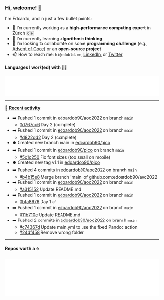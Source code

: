 ### Hi, welcome! 👋 

I'm Edoardo, and in just a few bullet points:

- 🔭 I’m currently working as a **high-performance computing expert** in Zürich 🇨🇭
- 🌱 I’m currently learning **algorithmic thinking**
- 👯 I’m looking to collaborate on some **programming challenge** (e.g., [Advent of Code](https://github.com/edoardob90/aoc2021)) or an **open-source project**
- 📫 How to reach me: `hi@edobld.me`, [LinkedIn](https://linkedin.com/in/edobld), or [Twitter](https://twitter.com/eadweard90)

#### Languages I work(ed) with 👨‍💻

<img src="https://github.com/edoardob90/edoardob90/blob/main/.cache/languages.svg">

---

**[📰 Recent activity](https://github.com/edoardob90)**
* ➡️ Pushed 1 commit in [edoardob90/aoc2022](https://github.com/edoardob90/aoc2022) on branch `main`
  * [#d767cc6](https://github.com/edoardob90/aoc2022/commit/d767cc6) Day 2 (complete)
* ➡️ Pushed 1 commit in [edoardob90/aoc2022](https://github.com/edoardob90/aoc2022) on branch `main`
  * [#d822dd2](https://github.com/edoardob90/aoc2022/commit/d822dd2) Day 2 (complete)
* ⏺️ Created new branch main in [edoardob90/pico](https://github.com/edoardob90/pico)
* ➡️ Pushed 1 commit in [edoardob90/pico](https://github.com/edoardob90/pico) on branch `main`
  * [#5c1c250](https://github.com/edoardob90/pico/commit/5c1c250) Fix font sizes (too small on mobile)
* ⏺️ Created new tag v1.1 in [edoardob90/pico](https://github.com/edoardob90/pico)
* ➡️ Pushed 4 commits in [edoardob90/aoc2022](https://github.com/edoardob90/aoc2022) on branch `main`
  * [#b4b15e8](https://github.com/edoardob90/aoc2022/commit/b4b15e8) Merge branch &#39;main&#39; of github.com:edoardob90/aoc2022
* ➡️ Pushed 1 commit in [edoardob90/aoc2022](https://github.com/edoardob90/aoc2022) on branch `main`
  * [#a315152](https://github.com/edoardob90/aoc2022/commit/a315152) Update README.md
* ➡️ Pushed 1 commit in [edoardob90/aoc2022](https://github.com/edoardob90/aoc2022) on branch `main`
  * [#bfa8676](https://github.com/edoardob90/aoc2022/commit/bfa8676) Day 1 ✅
* ➡️ Pushed 1 commit in [edoardob90/aoc2022](https://github.com/edoardob90/aoc2022) on branch `main`
  * [#11b710c](https://github.com/edoardob90/aoc2022/commit/11b710c) Update README.md
* ➡️ Pushed 2 commits in [edoardob90/aoc2022](https://github.com/edoardob90/aoc2022) on branch `main`
  * [#c74367d](https://github.com/edoardob90/aoc2022/commit/c74367d) Update main.yml to use the fixed Pandoc action
  * [#24df458](https://github.com/edoardob90/aoc2022/commit/24df458) Remove wrong folder


---

#### Repos worth a ⭐

<img src="https://github.com/edoardob90/edoardob90/blob/main/.cache/stars.svg">

<!--
- ⚡ Fun fact: ...
- 🤔 I’m looking for help with ...
- 💬 Ask me about ...
- 🌐 My webpage ...
-->
